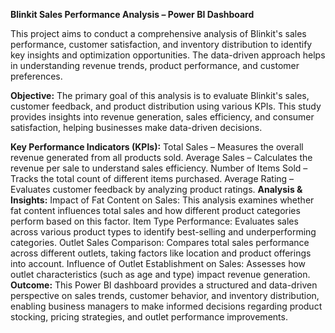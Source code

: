 **Blinkit Sales Performance Analysis – Power BI Dashboard**

This project aims to conduct a comprehensive analysis of Blinkit's sales performance, customer satisfaction, and inventory distribution to identify key insights and optimization opportunities. The data-driven approach helps in understanding revenue trends, product performance, and customer preferences.

**Objective:**
The primary goal of this analysis is to evaluate Blinkit's sales, customer feedback, and product distribution using various KPIs. This study provides insights into revenue generation, sales efficiency, and consumer satisfaction, helping businesses make data-driven decisions.

**Key Performance Indicators (KPIs):**
Total Sales – Measures the overall revenue generated from all products sold.
Average Sales – Calculates the revenue per sale to understand sales efficiency.
Number of Items Sold – Tracks the total count of different items purchased.
Average Rating – Evaluates customer feedback by analyzing product ratings.
**Analysis & Insights:**
Impact of Fat Content on Sales: This analysis examines whether fat content influences total sales and how different product categories perform based on this factor.
Item Type Performance: Evaluates sales across various product types to identify best-selling and underperforming categories.
Outlet Sales Comparison: Compares total sales performance across different outlets, taking factors like location and product offerings into account.
Influence of Outlet Establishment on Sales: Assesses how outlet characteristics (such as age and type) impact revenue generation.
**Outcome:**
This Power BI dashboard provides a structured and data-driven perspective on sales trends, customer behavior, and inventory distribution, enabling business managers to make informed decisions regarding product stocking, pricing strategies, and outlet performance improvements.

